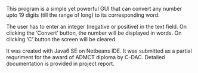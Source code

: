 This program is a simple yet powerful GUI that can convert any number upto 19 digits (till the range of long) to its corresponding word.

The user has to enter an integer (negative or positive) in the text field. On clicking the ‘Convert’ button, the number will be displayed in words. On clicking ‘C’ button the screen will be cleared.

It was created with Java6 SE on Netbeans IDE. It was submitted as a partial requriment for the award of ADMCT diploma by C-DAC. Detailed documentation is provided in project report.
